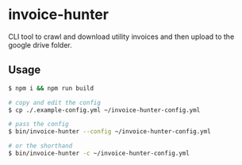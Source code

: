 # invoice-hunter
CLI tool to crawl and download utility invoices and then upload to the google drive folder.


## Usage
```sh
$ npm i && npm run build

# copy and edit the config
$ cp ./.example-config.yml ~/invoice-hunter-config.yml

# pass the config
$ bin/invoice-hunter --config ~/invoice-hunter-config.yml

# or the shorthand
$ bin/invoice-hunter -c ~/invoice-hunter-config.yml
```
